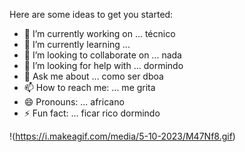 Here are some ideas to get you started:

- 🔭 I’m currently working on ... técnico
- 🌱 I’m currently learning ... 
- 👯 I’m looking to collaborate on ... nada
- 🤔 I’m looking for help with ... dormindo
- 💬 Ask me about ... como ser dboa
- 📫 How to reach me: ... me grita
- 😄 Pronouns: ... africano
- ⚡ Fun fact: ... ficar rico dormindo

!(https://i.makeagif.com/media/5-10-2023/M47Nf8.gif)
